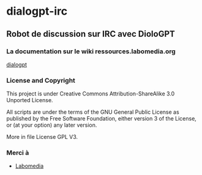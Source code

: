 # dialogpt-irc

## Robot de discussion sur IRC avec DioloGPT

### La documentation sur le wiki ressources.labomedia.org

[dialogpt](https://ressources.labomedia.org/dialogpt)

### License and Copyright

This project is under Creative Commons Attribution-ShareAlike 3.0 Unported License.

All scripts are under the terms of the GNU General Public License as published
by the Free Software Foundation, either version 3 of the License,
or (at your option) any later version.

More in file License GPL V3.

### Merci à

* [Labomedia](https://labomedia.org)
